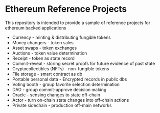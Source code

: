 # Ethereum Reference Projects

This repository is intended to provide a sample of reference projects for ethereum backed applications

* Currency - minting & distributing fungible tokens
* Money changers - token sales
* Asset swaps - token exchanges
* Auctions - token value determination
* Receipt - token as state record
* Commit-reveal - storing secret proofs for future evidence of past state
* Cryptocollectibles (NFTs) - non-fungible tokens
* File storage - smart contract as db
* Portable personal data - Encrypted records in public dbs
* Voting booth - group favorite selection determination
* DAO - group commit-approve decision making
* Oracle - sensing changes to state off-chain
* Actor - turn on-chain state changes into off-chain actions
* Private sidechain - production off-main networks

